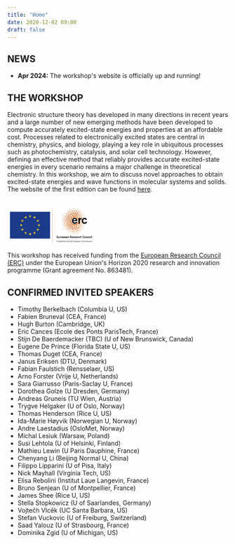 ```yaml
---
title: "Home"
date: 2020-12-02 09:00
draft: false
---
```


## NEWS

* **Apr 2024:** The workshop's website is officially up and running!

## THE WORKSHOP

Electronic structure theory has developed in many directions in recent years and a large number of new emerging methods have been developed to compute accurately excited-state energies and properties at an affordable cost.
Processes related to electronically excited states are central in chemistry, physics, and biology, playing a key role in ubiquitous processes such as photochemistry, catalysis, and solar cell technology. However, defining an effective method that reliably provides accurate excited-state energies in every scenario remains a major challenge in theoretical chemistry. In this workshop, we aim to discuss novel approaches to obtain excited-state energies and wave functions in molecular systems and solids. 
The website of the first edition can be found [here](https://pfloos.github.io/PTEROSOR_midterm_workshop/).
<br><br>

<img src="img/ERC.png" width="200">

This workshop has received funding from the [European Research Council (ERC)](https://erc.europa.eu)
under the European Union's Horizon 2020 research and innovation programme (Grant agreement No. 863481).

## CONFIRMED INVITED SPEAKERS

- Timothy Berkelbach (Columbia U, US)
- Fabien Bruneval (CEA, France)
- Hugh Burton (Cambridge, UK)
- Eric Cances (Ecole des Ponts ParisTech, France)
- Stijn De Baerdemacker (TBC) (U of New Brunswick, Canada)
- Eugene De Prince (Florida State U, US)
- Thomas Duget (CEA, France)
- Janus Eriksen (DTU, Denmark)
- Fabian Faulstich (Rensselaer, US)
- Arno Forster (Vrije U, Netherlands)
- Sara Giarrusso (Paris-Saclay U, France)
- Dorothea Golze (U Dresden, Germany) 
- Andreas Gruneis (TU Wien, Austria)
- Trygve Helgaker (U of Oslo, Norway)
- Thomas Henderson (Rice U, US)
- Ida-Marie Høyvik (Norwegian U, Norway)
- Andre Laestadius (OsloMet, Norway)
- Michal Lesiuk (Warsaw, Poland)
- Susi Lehtola (U of Helsinki, Finland)
- Mathieu Lewin (U Paris Dauphine, France)
- Chenyang Li (Beijing Normal U, China)
- Filippo Lipparini (U of Pisa, Italy)
- Nick Mayhall (Virginia Tech, US)
- Elisa Rebolini (Institut Laue Langevin, France)
- Bruno Senjean (U of Montpellier, France)
- James Shee (Rice U, US)
- Stella Stopkowicz (U of Saarlandes, Germany)
- Vojtečh Vlcěk (UC Santa Barbara, US)
- Stefan Vuckovic (U of Freiburg, Switzerland)
- Saad Yalouz (U of Strasbourg, France)
- Dominika Zgid (U of Michigan, US)

